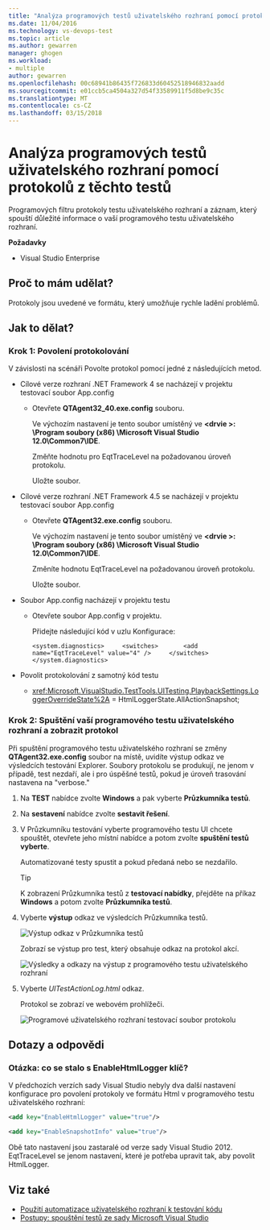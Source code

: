 ```yaml
---
title: "Analýza programových testů uživatelského rozhraní pomocí protokolů z těchto testů | Microsoft Docs"
ms.date: 11/04/2016
ms.technology: vs-devops-test
ms.topic: article
ms.author: gewarren
manager: ghogen
ms.workload:
- multiple
author: gewarren
ms.openlocfilehash: 00c68941b86435f726833d60452518946832aadd
ms.sourcegitcommit: e01ccb5ca4504a327d54f33589911f5d8be9c35c
ms.translationtype: MT
ms.contentlocale: cs-CZ
ms.lasthandoff: 03/15/2018
---
```

# <a name="analyzing-coded-ui-tests-using-coded-ui-test-logs"></a>Analýza programových testů uživatelského rozhraní pomocí protokolů z těchto testů

Programových filtru protokoly testu uživatelského rozhraní a záznam, který spouští důležité informace o vaší programového testu uživatelského rozhraní.

 **Požadavky**

- Visual Studio Enterprise

## <a name="why-should-i-do-this"></a>Proč to mám udělat?

Protokoly jsou uvedené ve formátu, který umožňuje rychle ladění problémů.

## <a name="how-do-i-do-this"></a>Jak to dělat?

### <a name="step-1-enable-logging"></a>Krok 1: Povolení protokolování

V závislosti na scénáři Povolte protokol pomocí jedné z následujících metod.

- Cílové verze rozhraní .NET Framework 4 se nacházejí v projektu testovací soubor App.config

    - Otevřete **QTAgent32_40.exe.config** souboru.

         Ve výchozím nastavení je tento soubor umístěný ve  **\<drvie >: \Program soubory (x86) \Microsoft Visual Studio 12.0\Common7\IDE**.

         Změňte hodnotu pro EqtTraceLevel na požadovanou úroveň protokolu.

         Uložte soubor.

- Cílové verze rozhraní .NET Framework 4.5 se nacházejí v projektu testovací soubor App.config

    - Otevřete **QTAgent32.exe.config** souboru.

         Ve výchozím nastavení je tento soubor umístěný ve  **\<drvie >: \Program soubory (x86) \Microsoft Visual Studio 12.0\Common7\IDE**.

         Změníte hodnotu EqtTraceLevel na požadovanou úroveň protokolu.

         Uložte soubor.

- Soubor App.config nacházejí v projektu testu

    - Otevřete soubor App.config v projektu.

         Přidejte následující kód v uzlu Konfigurace:

         `<system.diagnostics>     <switches>       <add name="EqtTraceLevel" value="4" />     </switches>  </system.diagnostics>`

- Povolit protokolování z samotný kód testu

    - <xref:Microsoft.VisualStudio.TestTools.UITesting.PlaybackSettings.LoggerOverrideState%2A> = HtmlLoggerState.AllActionSnapshot;

### <a name="step-2-run-your-coded-ui-test-and-view-the-log"></a>Krok 2: Spuštění vaší programového testu uživatelského rozhraní a zobrazit protokol

 Při spuštění programového testu uživatelského rozhraní se změny **QTAgent32.exe.config** soubor na místě, uvidíte výstup odkaz ve výsledcích testování Explorer. Soubory protokolu se produkují, ne jenom v případě, test nezdaří, ale i pro úspěšné testů, pokud je úroveň trasování nastavena na "verbose."

1.  Na **TEST** nabídce zvolte **Windows** a pak vyberte **Průzkumníka testů**.

2.  Na **sestavení** nabídce zvolte **sestavit řešení**.

3.  V Průzkumníku testování vyberte programového testu UI chcete spouštět, otevřete jeho místní nabídce a potom zvolte **spuštění testů vyberte**.

     Automatizované testy spustit a pokud předaná nebo se nezdařilo.

    > [!TIP]
    >  K zobrazení Průzkumníka testů z **testovací nabídky**, přejděte na příkaz **Windows** a potom zvolte **Průzkumníka testů**.

4.  Vyberte **výstup** odkaz ve výsledcích Průzkumníka testů.

     ![Výstup odkaz v Průzkumníka testů](../test/media/cuit_htmlactionlog1.png "CUIT_HTMLActionLog1")

     Zobrazí se výstup pro test, který obsahuje odkaz na protokol akcí.

     ![Výsledky a odkazy na výstup z programového testu uživatelského rozhraní](../test/media/cuit_htmlactionlog2.png "CUIT_HTMLActionLog2")

5.  Vyberte *UITestActionLog.html* odkaz.

     Protokol se zobrazí ve webovém prohlížeči.

     ![Programové uživatelského rozhraní testovací soubor protokolu](../test/media/cuit_htmlactionlog3.png "CUIT_HTMLActionLog3")

## <a name="q--a"></a>Dotazy a odpovědi

### <a name="q-what-happened-to-the-enablehtmllogger-key"></a>Otázka: co se stalo s EnableHtmlLogger klíč?

V předchozích verzích sady Visual Studio nebyly dva další nastavení konfigurace pro povolení protokoly ve formátu Html v programového testu uživatelského rozhraní:

```xml
<add key="EnableHtmlLogger" value="true"/>

<add key="EnableSnapshotInfo" value="true"/>
```

Obě tato nastavení jsou zastaralé od verze sady Visual Studio 2012. EqtTraceLevel se jenom nastavení, které je potřeba upravit tak, aby povolit HtmlLogger.

## <a name="see-also"></a>Viz také

- [Použití automatizace uživatelského rozhraní k testování kódu](../test/use-ui-automation-to-test-your-code.md)
- [Postupy: spouštění testů ze sady Microsoft Visual Studio](http://msdn.microsoft.com/Library/1a1207a9-2a33-4a1e-a1e3-ddf0181b1046)
